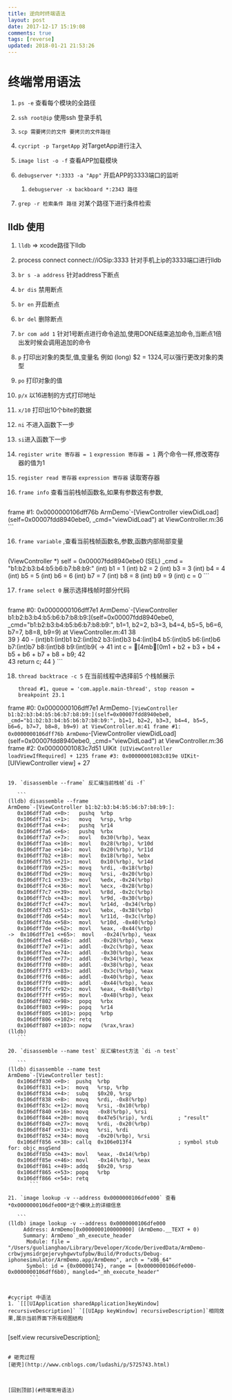 ```yaml
---
title: 逆向时终端语法
layout: post
date: 2017-12-17 15:19:08
comments: true
tags: [reverse]
updated: 2018-01-21 21:53:26
---
```




# 终端常用语法


1. `ps -e` 查看每个模块的全路径
2. `ssh root@ip` 使用ssh 登录手机
3. `scp 需要拷贝的文件 要拷贝的文件路径`
4. `cycript -p TargetApp` 对TargetApp进行注入
5. `image list -o -f` 查看APP加载模块
6. `debugserver *:3333 -a "App"` 开启APP的3333端口的监听
	1. `debugserver -x backboard *:2343 路径`
	
8. `grep -r 检索条件 路径` 对某个路径下进行条件检索
	
##  lldb 使用
1. `lldb` => xcode路径下lldb

1. process connect connect://iOSip:3333  针对手机上ip的3333端口进行lldb
2. `br s -a address` 针对address下断点
3. `br dis` 禁用断点
4. `br en` 开启断点
5. `br del` 删除断点
6. `br com add 1` 针对1号断点进行命令追加,使用DONE结束追加命令,当断点1倍出发时候会调用追加的命令
7. `p` 打印出对象的类型,值,变量名 例如 (long) $2 = 1324,可以强行更改对象的类型
8. `po` 打印对象的值
9. `p/x` 以16进制的方式打印地址
10. `x/10` 打印出10个bite的数据
11. `ni` 不进入函数下一步
12. `si`进入函数下一步
13. `register write 寄存器 = 1` `expression 寄存器 = 1` 两个命令一样,修改寄存器的值为1
14. `register read 寄存器` `expression 寄存器` 读取寄存器
15. `frame info` 查看当前栈帧函数名,如果有参数这有参数,

	```
frame #1: 0x0000000106dff76b ArmDemo`-[ViewController viewDidLoad](self=0x00007fdd8940ebe0, _cmd="viewDidLoad") at ViewController.m:36
	``` 
		
			
16. `frame variable` ,查看当前栈帧函数名,参数,函数内部局部变量
		
	```
(ViewController *) self = 0x00007fdd8940ebe0
(SEL) _cmd = "b1:b2:b3:b4:b5:b6:b7:b8:b9:"
(int) b1 = 1
(int) b2 = 2
(int) b3 = 3
(int) b4 = 4
(int) b5 = 5
(int) b6 = 6
(int) b7 = 7
(int) b8 = 8
(int) b9 = 9
(int) c = 0
	```
		
		
		
17. `frame select 0` 展示选择栈帧时部分代码
	
	
	```
frame #0: 0x0000000106dff7e1 ArmDemo`-[ViewController b1:b2:b3:b4:b5:b6:b7:b8:b9:](self=0x00007fdd8940ebe0, _cmd="b1:b2:b3:b4:b5:b6:b7:b8:b9:", b1=1, b2=2, b3=3, b4=4, b5=5, b6=6, b7=7, b8=8, b9=9) at ViewController.m:41
   38  	
   39  	}
   40  	- (int)b1:(int)b1 b2:(int)b2 b3:(int)b3 b4:(int)b4 b5:(int)b5 b6:(int)b6 b7:(int)b7 b8:(int)b8 b9:(int)b9{
-> 41  	    int c = [4mb[0m1 + b2 + b3 + b4 + b5 + b6 + b7 + b8 + b9;
   42  	    
   43  	    return c;
   44  	}
	```
		
18. `thread backtrace -c 5` 在当前线程中选择前5 个栈帧展示
		
	```
	thread #1, queue = 'com.apple.main-thread', stop reason = breakpoint 23.1
  frame #0: 0x0000000106dff7e1 ArmDemo`-[ViewController b1:b2:b3:b4:b5:b6:b7:b8:b9:](self=0x00007fdd8940ebe0, _cmd="b1:b2:b3:b4:b5:b6:b7:b8:b9:", b1=1, b2=2, b3=3, b4=4, b5=5, b6=6, b7=7, b8=8, b9=9) at ViewController.m:41 frame #1: 0x0000000106dff76b ArmDemo`-[ViewController viewDidLoad](self=0x00007fdd8940ebe0, _cmd="viewDidLoad") at ViewController.m:36 frame #2: 0x00000001083c7d51 UIKit`
  [UIViewController loadViewIfRequired] + 1235
    frame #3: 0x00000001083c819e UIKit`-[UIViewController view] + 27
 ```	
	
19. `disassemble --frame` 反汇编当前栈帧`di -f`
			
	```
(lldb) disassemble --frame
ArmDemo`-[ViewController b1:b2:b3:b4:b5:b6:b7:b8:b9:]:
    0x106dff7a0 <+0>:   pushq  %rbp
    0x106dff7a1 <+1>:   movq   %rsp, %rbp
    0x106dff7a4 <+4>:   pushq  %r14
    0x106dff7a6 <+6>:   pushq  %rbx
    0x106dff7a7 <+7>:   movl   0x30(%rbp), %eax
    0x106dff7aa <+10>:  movl   0x28(%rbp), %r10d
    0x106dff7ae <+14>:  movl   0x20(%rbp), %r11d
    0x106dff7b2 <+18>:  movl   0x18(%rbp), %ebx
    0x106dff7b5 <+21>:  movl   0x10(%rbp), %r14d
    0x106dff7b9 <+25>:  movq   %rdi, -0x18(%rbp)
    0x106dff7bd <+29>:  movq   %rsi, -0x20(%rbp)
    0x106dff7c1 <+33>:  movl   %edx, -0x24(%rbp)
    0x106dff7c4 <+36>:  movl   %ecx, -0x28(%rbp)
    0x106dff7c7 <+39>:  movl   %r8d, -0x2c(%rbp)
    0x106dff7cb <+43>:  movl   %r9d, -0x30(%rbp)
    0x106dff7cf <+47>:  movl   %r14d, -0x34(%rbp)
    0x106dff7d3 <+51>:  movl   %ebx, -0x38(%rbp)
    0x106dff7d6 <+54>:  movl   %r11d, -0x3c(%rbp)
    0x106dff7da <+58>:  movl   %r10d, -0x40(%rbp)
    0x106dff7de <+62>:  movl   %eax, -0x44(%rbp)
->  0x106dff7e1 <+65>:  movl   -0x24(%rbp), %eax
    0x106dff7e4 <+68>:  addl   -0x28(%rbp), %eax
    0x106dff7e7 <+71>:  addl   -0x2c(%rbp), %eax
    0x106dff7ea <+74>:  addl   -0x30(%rbp), %eax
    0x106dff7ed <+77>:  addl   -0x34(%rbp), %eax
    0x106dff7f0 <+80>:  addl   -0x38(%rbp), %eax
    0x106dff7f3 <+83>:  addl   -0x3c(%rbp), %eax
    0x106dff7f6 <+86>:  addl   -0x40(%rbp), %eax
    0x106dff7f9 <+89>:  addl   -0x44(%rbp), %eax
    0x106dff7fc <+92>:  movl   %eax, -0x48(%rbp)
    0x106dff7ff <+95>:  movl   -0x48(%rbp), %eax
    0x106dff802 <+98>:  popq   %rbx
    0x106dff803 <+99>:  popq   %r14
    0x106dff805 <+101>: popq   %rbp
    0x106dff806 <+102>: retq   
    0x106dff807 <+103>: nopw   (%rax,%rax)
(lldb) 
	```
		
20. `disassemble --name test` 反汇编test方法 `di -n test`
	
	```
(lldb) disassemble --name test
ArmDemo`-[ViewController test]:
    0x106dff830 <+0>:  pushq  %rbp
    0x106dff831 <+1>:  movq   %rsp, %rbp
    0x106dff834 <+4>:  subq   $0x20, %rsp
    0x106dff838 <+8>:  movq   %rdi, -0x8(%rbp)
    0x106dff83c <+12>: movq   %rsi, -0x10(%rbp)
    0x106dff840 <+16>: movq   -0x8(%rbp), %rsi
    0x106dff844 <+20>: movq   0x47e5(%rip), %rdi        ; "result"
    0x106dff84b <+27>: movq   %rdi, -0x20(%rbp)
    0x106dff84f <+31>: movq   %rsi, %rdi
    0x106dff852 <+34>: movq   -0x20(%rbp), %rsi
    0x106dff856 <+38>: callq  0x106e013f4               ; symbol stub for: objc_msgSend
    0x106dff85b <+43>: movl   %eax, -0x14(%rbp)
    0x106dff85e <+46>: movl   -0x14(%rbp), %eax
    0x106dff861 <+49>: addq   $0x20, %rsp
    0x106dff865 <+53>: popq   %rbp
    0x106dff866 <+54>: retq   
		```
		
21. `image lookup -v --address 0x0000000106dfe000` 查看 *0x0000000106dfe000*这个模块上的详细信息
	
	```
(lldb) image lookup -v --address 0x0000000106dfe000
      Address: ArmDemo[0x0000000100000000] (ArmDemo.__TEXT + 0)
      Summary: ArmDemo`_mh_execute_header
       Module: file = "/Users/guolianghao/Library/Developer/Xcode/DerivedData/ArmDemo-crbwjymsidrgejervyhgwvtufpbw/Build/Products/Debug-iphonesimulator/ArmDemo.app/ArmDemo", arch = "x86_64"
       Symbol: id = {0x00000174}, range = [0x0000000106dfe000-0x0000000106dff6b0), mangled="_mh_execute_header"
		```


#cycript 中语法
1. `[[[UIApplication sharedApplication]keyWindow] recursiveDescription]` `[[UIApp keyWindow] recursiveDescription]`相同效果,展示当前界面下所有视图结构
	
```
[self.view recursiveDescription];
```

# 砸壳过程
[砸壳](http://www.cnblogs.com/ludashi/p/5725743.html)



[回到顶部](#终端常用语法)


